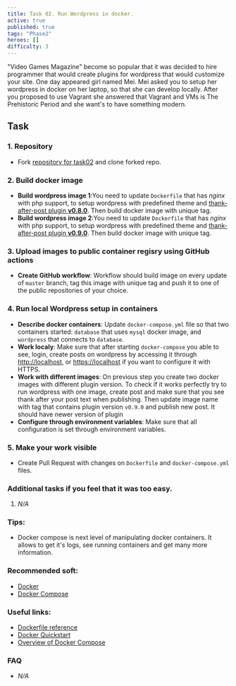 ```yaml
---
title: Task 02. Run Wordpress in docker.
active: true
published: true
tags: "Phase2"
heroes: []
difficulty: 3
---
```


"Video Games Magazine" become so popular that it was decided to hire programmer that would create plugins for wordpress that would customize your site. One day appeared girl named Mei. Mei asked you to setup her wordpress in docker on her laptop, so that she can develop locally. After you proposed to use Vagrant she answered that Vagrant and VMs is The Prehistoric Period and she want's to have something modern.

<!--more-->

## Task

### 1. Repository

* Fork [repository for task02](https://github.com/learningdevops-makvaz-com/phase02_task02) and clone forked repo.

### 2. Build docker image

* **Build wordpress image 1**:You need to update `Dockerfile` that has *nginx* with php support, to setup wordpress with predefined theme and [thank-after-post plugin **v0.8.0**](https://github.com/korney4eg/thank-after-post-plugin/releases/download/v0.8.0/thank-after-post.zip). Then build docker image with unique tag.
* **Build wordpress image 2**:You need to update `Dockerfile` that has *nginx* with php support, to setup wordpress with predefined theme and [thank-after-post plugin **v0.9.0**](https://github.com/korney4eg/thank-after-post-plugin/releases/download/v0.9.0/thank-after-post.zip). Then build docker image  with unique tag.

### 3. Upload images to public container regisry using GitHub actions

* **Create GitHub workflow**: Workflow should build image on every update of `master` branch, tag this image with unique tag and push it to one of the public repositories of your choice.

### 4. Run local Wordpress setup in containers

* **Describe docker containers**: Update `docker-compose.yml` file so that two containers started: `database` that uses `mysql` docker image, and `wordpress` that connects to `database`.
* **Work localy**: Make sure that after starting `docker-compose` you able to see, login, create posts on wordpress by accessing it through [http://localhost](http://localhost), or [https://localhost](https://localhost) if you want to configure it with HTTPS.
* **Work with different images**: On previous step you create two docker images with different plugin version. To check if it works perfectly try to run wordpress with one image, create post and make sure that you see thank after your post text when publishing. Then update image name with tag that contains plugin version `v0.9.0` and publish new post. It should have newer version of plugin
* **Configure through environment variables**: Make sure that all configuration is set through environment variables.

### 5. Make your work visible

* Create Pull Request with changes on `Dockerfile` and `docker-compose.yml` files.


### Additional tasks if you feel that it was too easy.

1. *N/A*

### Tips:

* Docker compose is next level of manipulating docker containers. It allows to get it's logs, see running containers and get many more information.

### Recommended soft:

* [Docker](https://www.docker.com/)
* [Docker Compose](https://docs.docker.com/compose/install/)

### Useful links:

* [Dockerfile reference](https://docs.docker.com/engine/reference/builder/)
* [Docker Quickstart](https://docs.docker.com/get-started/)
* [Overview of Docker Compose](https://docs.docker.com/compose/)

### FAQ

* *N/A*
